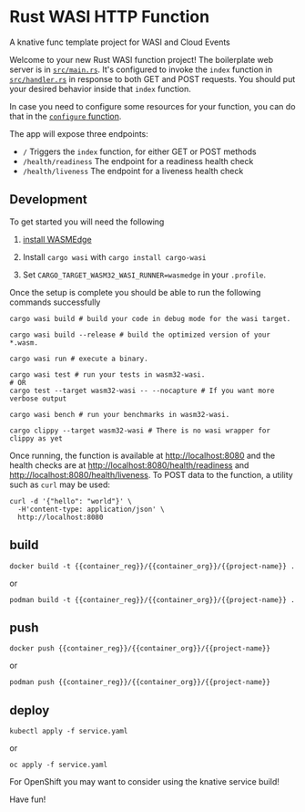 # Rust WASI HTTP Function

A knative func template project for WASI and Cloud Events

Welcome to your new Rust WASI function project! The boilerplate web server is in
[`src/main.rs`](./src/main.rs). It's configured to invoke the `index`
function in [`src/handler.rs`](./src/handler.rs) in response to both
GET and POST requests. You should put your desired behavior inside
that `index` function.

In case you need to configure some resources for your function, you can do that in the [`configure` function](./src/config.rs).

The app will expose three endpoints:

  * `/` Triggers the `index` function, for either GET or POST methods
  * `/health/readiness` The endpoint for a readiness health check
  * `/health/liveness` The endpoint for a liveness health check

## Development

To get started you will need the following

1. [install WASMEdge](https://wasmedge.org/book/en/quick_start/install.html)

2. Install `cargo wasi` with `cargo install cargo-wasi`

3. Set `CARGO_TARGET_WASM32_WASI_RUNNER=wasmedge` in your `.profile`.


Once the setup is complete you should be able to run the following commands successfully
```shell script
cargo wasi build # build your code in debug mode for the wasi target.

cargo wasi build --release # build the optimized version of your *.wasm.

cargo wasi run # execute a binary.

cargo wasi test # run your tests in wasm32-wasi.
# OR
cargo test --target wasm32-wasi -- --nocapture # If you want more verbose output

cargo wasi bench # run your benchmarks in wasm32-wasi.

cargo clippy --target wasm32-wasi # There is no wasi wrapper for clippy as yet
```

Once running, the function is available at <http://localhost:8080> and
the health checks are at <http://localhost:8080/health/readiness> and
<http://localhost:8080/health/liveness>. To POST data to the function,
a utility such as `curl` may be used:

```console
curl -d '{"hello": "world"}' \
  -H'content-type: application/json' \
  http://localhost:8080
```

## build

```
docker build -t {{container_reg}}/{{container_org}}/{{project-name}} .
```
or
```
podman build -t {{container_reg}}/{{container_org}}/{{project-name}} .
```

## push

```
docker push {{container_reg}}/{{container_org}}/{{project-name}}
```
or
```
podman push {{container_reg}}/{{container_org}}/{{project-name}}
```

## deploy

```
kubectl apply -f service.yaml
```
or
```
oc apply -f service.yaml
```
For OpenShift you may want to consider using the knative service build!

Have fun!
